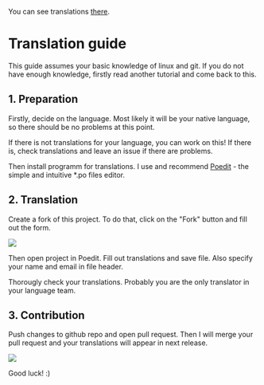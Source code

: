 You can see translations [there](https://github.com/stepanzubkov/year-progress-extended/tree/main/plasmoid/translate). 

# Translation guide

This guide assumes your basic knowledge of linux and git. If you do not have enough knowledge, firstly read another tutorial and come back to this.

## 1. Preparation

Firstly, decide on the language. Most likely it will be your native language, so there should be no problems at this point.

If there is not translations for your language, you can work on this! If there is, check translations and leave an issue if there are problems.

Then install programm for translations. I use and recommend [Poedit](https://poedit.net/) - the simple and intuitive \*.po files editor.

## 2. Translation

Create a fork of this project. To do that, click on the "Fork" button and fill out the form.

![](https://i.postimg.cc/bNYScd85/Screenshot-20230502-220436.png)

Then open project in Poedit. Fill out translations and save file. Also specify your name and email in file header.

Thorougly check your translations. Probably you are the only translator in your language team.

## 3. Contribution

Push changes to github repo and open pull request. Then I will merge your pull request and your translations will appear in next release.

![](https://i.postimg.cc/PqHk9vnp/Screenshot-20230502-220421.png)

Good luck! :)
